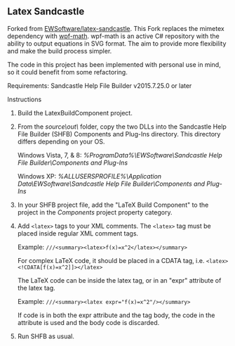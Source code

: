 ## Latex Sandcastle

Forked from [EWSoftware/latex-sandcastle](https://github.com/EWSoftware/latex-sandcastle). This Fork replaces the mimetex dependency with [wpf-math](https://github.com/ForNeVeR/wpf-math). wpf-math is an active C# repository with the ability to output equations in SVG format. The aim to provide more flexibility and make the build process simpler.  

The code in this project has been implemented with personal use in mind, so it could benefit from some refactoring.    

Requirements:
Sandcastle Help File Builder v2015.7.25.0 or later

Instructions

1. Build the LatexBuildComponent project.
2. From the *source\out\\* folder, copy the two DLLs into the Sandcastle Help File Builder (SHFB) Components and Plug-Ins directory.  This directory differs depending on your OS.

   Windows Vista, 7, & 8: *%ProgramData%\EWSoftware\Sandcastle Help File Builder\Components and Plug-Ins*

   Windows XP: *%ALLUSERSPROFILE%\Application Data\EWSoftware\Sandcastle Help File Builder\Components and Plug-Ins*

3. In your SHFB project file, add the "LaTeX Build Component" to the project in the *Components* project property category.
4. Add `<latex>` tags to your XML comments.  The `<latex>` tag must be placed inside regular XML comment tags.

   Example: `///<summary><latex>f(x)=x^2</latex></summary>`

   For complex LaTeX code, it should be placed in a CDATA tag, i.e. `<latex><!CDATA[f(x)=x^2]]></latex>`

   The LaTeX code can be inside the latex tag, or in an "expr" attribute of the latex tag.

   Example: `///<summary><latex expr="f(x)=x^2"/></summary>`

   If code is in both the expr attribute and the tag body, the code in the attribute is used and the body code is discarded.

5. Run SHFB as usual.
